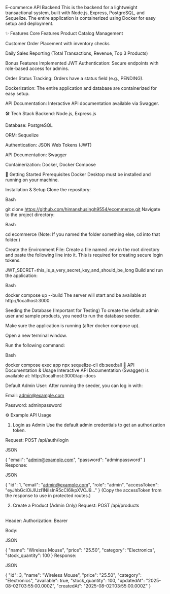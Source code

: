 E-commerce API Backend
This is the backend for a lightweight transactional system, built with Node.js, Express, PostgreSQL, and Sequelize. The entire application is containerized using Docker for easy setup and deployment.

✨ Features
Core Features
Product Catalog Management

Customer Order Placement with inventory checks

Daily Sales Reporting (Total Transactions, Revenue, Top 3 Products)

Bonus Features Implemented
JWT Authentication: Secure endpoints with role-based access for admins.

Order Status Tracking: Orders have a status field (e.g., PENDING).

Dockerization: The entire application and database are containerized for easy setup.

API Documentation: Interactive API documentation available via Swagger.

🛠️ Tech Stack
Backend: Node.js, Express.js

Database: PostgreSQL

ORM: Sequelize

Authentication: JSON Web Tokens (JWT)

API Documentation: Swagger

Containerization: Docker, Docker Compose

🚀 Getting Started
Prerequisites
Docker Desktop must be installed and running on your machine.

Installation & Setup
Clone the repository:

Bash

git clone https://github.com/himanshusingh9554/ecommerce.git
Navigate to the project directory:

Bash

cd ecommerce
(Note: If you named the folder something else, cd into that folder.)

Create the Environment File:
Create a file named .env in the root directory and paste the following line into it. This is required for creating secure login tokens.

JWT_SECRET=this_is_a_very_secret_key_and_should_be_long
Build and run the application:

Bash

docker compose up --build
The server will start and be available at http://localhost:3000.

Seeding the Database (Important for Testing)
To create the default admin user and sample products, you need to run the database seeder.

Make sure the application is running (after docker compose up).

Open a new terminal window.

Run the following command:

Bash

docker compose exec app npx sequelize-cli db:seed:all
📖 API Documentation & Usage
Interactive API Documentation (Swagger) is available at: http://localhost:3000/api-docs

Default Admin User: After running the seeder, you can log in with:

Email: admin@example.com

Password: adminpassword

⚙️ Example API Usage
1. Login as Admin
Use the default admin credentials to get an authorization token.

Request: POST /api/auth/login

JSON

{
  "email": "admin@example.com",
  "password": "adminpassword"
}
Response:

JSON

{
    "id": 1,
    "email": "admin@example.com",
    "role": "admin",
    "accessToken": "eyJhbGciOiJIUzI1NiIsInR5cCI6IkpXVCJ9..."
}
(Copy the accessToken from the response to use in protected routes.)

2. Create a Product (Admin Only)
Request: POST /api/products
<br>
Header: Authorization: Bearer <your_admin_token>

Body:

JSON

{
    "name": "Wireless Mouse",
    "price": "25.50",
    "category": "Electronics",
    "stock_quantity": 100
}
Response:

JSON

{
    "id": 3,
    "name": "Wireless Mouse",
    "price": "25.50",
    "category": "Electronics",
    "available": true,
    "stock_quantity": 100,
    "updatedAt": "2025-08-02T03:55:00.000Z",
    "createdAt": "2025-08-02T03:55:00.000Z"
}
